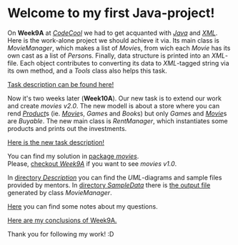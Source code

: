 # Welcome to my first Java-project!

On **Week9A** at [*CodeCool*](https://www.codecool.com/) we had to get acquanted
with [*Java*](https://en.wikipedia.org/wiki/Java_(programming_language))
and [*XML*](https://en.wikipedia.org/wiki/XML).
Here is the work-alone project we should achieve it via.
Its main class is *MovieManager*, which makes a list of *Movie*s,
from wich each *Movie* has its own cast as a list of *Person*s.
Finally, data structure is printed into an *XML*-file.
Each object contributes to converting its data to *XML*-tagged string via its own method,
and a *Tools* class also helps this task.

[Task description can be found here!](Description.md)

Now it's two weeks later (**Week10A**).
Our new task is to extend our work and create *movies v2.0*.
The new modell is about a store where you can rend [*Product*](movies/Product.java)s
(ie. [*Movie*](movies/Movie.java)s, *Game*s and *Book*s)
but only *Game*s and [*Movie*](movies/Movie.java)s are *Buyable*.
The new main class is *RentManager*,
which instantiates some products and prints out the investments.

[Here is the new task description!](Description2.md)

You can find my solution in [package *movies*](movies/).  
Please, [checkout *Week9A*](https://github.com/KoicsD/Movies/tree/Week9A) if you want to see *movies v1.0*.

In [directory *Description*](Description/) you can find
the *UML*-diagrams and sample files provided by mentors.
In [directory *SampleData*](SampleData/) there is [the output file](SampleData/movies.xml)
generated by class *MovieManager*.

[Here](Questions.md) you can find some notes about my questions.

[Here are my conclusions of Week9A.](Conclusion.md)

Thank you for following my work! :D
